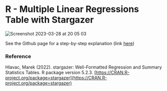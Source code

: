 # R - Multiple Linear Regressions Table with Stargazer
![Screenshot 2023-03-28 at 20 05 03](https://user-images.githubusercontent.com/37236930/228341811-09a62723-7667-42d1-afd4-8a0eabd9962f.png)

See the Github page for a step-by-step explanation (link [here](https://fendit.github.io/multiple-linear-regression-table-with-stargazer/))

### Reference
 Hlavac, Marek (2022). stargazer: Well-Formatted Regression and Summary Statistics Tables.
 R package version 5.2.3. [https://CRAN.R-project.org/package=stargazer](https://CRAN.R-project.org/package=stargazer)
